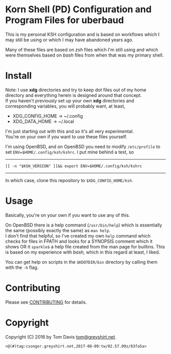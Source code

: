 Korn Shell (PD) Configuration and Program Files for uberbaud
=============================================================

This is my personal KSH configuration and is based on workflows which 
I may still be using or which I may have abandoned years ago.

Many of these files are based on *zsh* files which I'm still using and 
which were themselves based on *bash* files from when that was my 
primary shell.

Install
========

Note: I use **xdg** directories and try to keep dot files out of my 
home directory and everything herein is designed around that concept.  
If you haven't previously set up your own **xdg** directories and 
corresponding variables, you will probably want, at least,
  * XDG_CONFIG_HOME -> ~/.config
  * XDG_DATA_HOME   -> ~/.local

I'm just starting out with this and so it's all very experimental.  
You're on your own if you want to use these files yourself.

I'm using OpenBSD, and on OpenBSD you need to modify `/etc/profile` to 
set `ENV=$HOME/.config/ksh/kshrc`. I put mine behind a test, so

---
    [[ -n "$KSH_VERSION" ]]&& export ENV=$HOME/.config/ksh/kshrc
---

In which case, clone this repository to `$XDG_CONFIG_HOME/ksh`.

Usage
======

Basically, you're on your own if you want to use any of this.

On OpenBSD there is a help command (`/usr/bin/help`) which is 
essentially the same (possibly exactly the same) as `man help`.  
I don't find that helpful, so I've created my own `help` command which 
checks for files in FPATH and looks for a SYNOPSIS comment which it 
shows OR it `sparkle`s a help file created from the man page for 
builtins. This is based on my experience with *bash*, which in this 
regard at least, I liked.

You can get help on scripts in the `$KDOTDIR/bin` directory by calling 
them with the `-h` flag.

Contributing
=============

Please see [CONTRIBUTING](CONTRIBUTING.md) for details.

Copyright
==========

Copyright (C) 2016 by Tom Davis <tom@greyshirt.net>.

` <@(#)tag:csongor.greyshirt.net,2017-08-09:tw/02.57.09z/83fa5a> `
